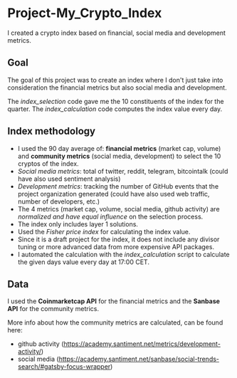 # Project-My_Crypto_Index
I created a crypto index based on financial, social media and development metrics.

## Goal

The goal of this project was to create an index where I don't just take into consideration the financial metrics but also social media and development.

The *index_selection* code gave me the 10 constituents of the index for the quarter. The *index_calculation* code computes the index value every day.

## Index methodology

- I used the 90 day average of: **financial metrics** (market cap, volume) and **community metrics** (social media, development) to select the 10 cryptos of the index.
- *Social media metrics*: total of twitter, reddit, telegram, bitcointalk (could have also used sentiment analysis)
- *Development metrics*: tracking the number of GitHub events that the project organization generated (could have also used web traffic, number of developers, etc.)
- The 4 metrics (market cap, volume, social media, github activity) are *normalized and have equal influence* on the selection process.
- The index only includes layer 1 solutions.
- Used the *Fisher price index* for calculating the index value.
- Since it is a draft project for the index, it does not include any divisor tuning or more advanced data from more expensive API packages.
- I automated the calculation with the *index_calculation* script to calculate the given days value every day at 17:00 CET.

## Data

I used the **Coinmarketcap API** for the financial metrics and the **Sanbase API** for the community metrics.

More info about how the community metrics are calculated, can be found here:
- github activity (https://academy.santiment.net/metrics/development-activity/)
- social media (https://academy.santiment.net/sanbase/social-trends-search/#gatsby-focus-wrapper)
